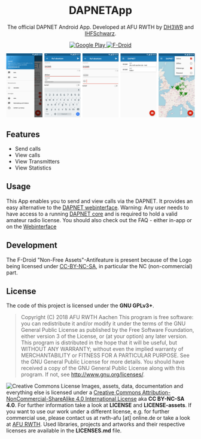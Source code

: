 <h1 align="center">DAPNETApp</h1>
<p align="center">The official DAPNET Android App. Developed at AFU RWTH by <a href="https://github.com/dh3wr">DH3WR</a> and <a href="https://github.com/IHFSchwarz">IHFSchwarz</a>.</p>
<p align="center">
    <a href="https://play.google.com/store/apps/details?id=de.hampager.dapnetmobil">
       <img src="https://play.google.com/intl/en_us/badges/images/generic/en_badge_web_generic.png" alt="Google Play" height="80">
    </a>
    <a href="https://f-droid.org/app/de.hampager.dapnetmobile">
        <img src="https://f-droid.org/badge/get-it-on.png" alt="F-Droid" height="80">
    </a>
    
</p>

<img src="https://raw.githubusercontent.com/DecentralizedAmateurPagingNetwork/DAPNETApp/master/screenshots.png" alt="Screenshots height=310">

## Features
- Send calls
- View calls
- View Transmitters
- View Statistics

## Usage
This App enables you to send and view calls via the DAPNET.
It provides an easy alternative to the [DAPNET webinterface](https://github.com/DecentralizedAmateurPagingNetwork/Web).
Warning: Any user needs to have access to a running [DAPNET core](https://github.com/DecentralizedAmateurPagingNetwork/Core) and is required to hold a valid amateur radio license. You should also check out the FAQ - either in-app or on the [Webinterface](http://hampager.de/#/faq)

## Development
The F-Droid "Non-Free Assets"-Antifeature is present because of the Logo being licensed under [CC-BY-NC-SA](http://creativecommons.org/licenses/by-nc-sa/4.0/), in particular the NC (non-commercial) part.

## License
The code of this project is licensed under the **GNU GPLv3+**.
>Copyright (C) 2018 AFU RWTH Aachen
>This program is free software: you can redistribute it and/or modify it under the terms of the GNU General Public License as published by the Free Software Foundation, either version 3 of the License, or (at your option) any later version.
>This program is distributed in the hope that it will be useful,
but WITHOUT ANY WARRANTY; without even the implied warranty of
MERCHANTABILITY or FITNESS FOR A PARTICULAR PURPOSE.
>See the GNU General Public License for more details.
>You should have received a copy of the GNU General Public License along with this program. If not, see <http://www.gnu.org/licenses/>.


![Creative Commons License](https://licensebuttons.net/l/by-nc-sa/4.0/80x15.png")
Images, assets, data, documentation and everything else is licensed under a [Creative Commons Attribution-NonCommercial-ShareAlike 4.0 International License](https://creativecommons.org/licenses/by-nc-sa/4.0/) aka **CC BY-NC-SA 4.0**.
For further information take a look at **LICENSE** and **LICENSE-assets**.
If you want to use our work under a different license, e.g. for further commercial use, please contact us at  rwth-afu [at] online.de or take a look at [AFU RWTH](https://www.afu.rwth-aachen.de/ueber-uns/kontakt).
Used libraries, projects and artworks and their respective licenses are available in the **LICENSES.md** file.
